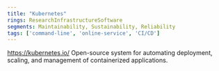 ```yaml
---
title: "Kubernetes"
rings: ResearchInfrastructureSoftware
segments: Maintainability, Sustainability, Reliability
tags: ['command-line', 'online-service', 'CI/CD']
---
```

https://kubernetes.io/
Open-source system for automating deployment, scaling, and management of containerized applications.
